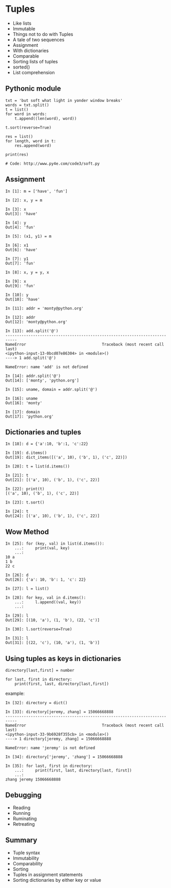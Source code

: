 # Tuples

- Like lists
- Immutable
- Things not to do with Tuples
- A tale of two sequences
- Assignment
- With dictionaries
- Comparable
- Sorting lists of tuples
- sorted()
- List comprehension

## Pythonic module

```
txt = 'but soft what light in yonder window breaks'
words = txt.split()
t = list()
for word in words:
    t.append((len(word), word))

t.sort(reverse=True)

res = list()
for length, word in t:
    res.append(word)

print(res)

# Code: http://www.py4e.com/code3/soft.py
```

## Assignment

```
In [1]: m = ['have', 'fun']

In [2]: x, y = m

In [3]: x
Out[3]: 'have'

In [4]: y
Out[4]: 'fun'

In [5]: (x1, y1) = m

In [6]: x1
Out[6]: 'have'

In [7]: y1
Out[7]: 'fun'

In [8]: x, y = y, x

In [9]: x
Out[9]: 'fun'

In [10]: y
Out[10]: 'have'

In [11]: addr = 'monty@python.org'

In [12]: addr
Out[12]: 'monty@python.org'

In [13]: add.split('@')
---------------------------------------------------------------------------
NameError                                 Traceback (most recent call last)
<ipython-input-13-0bcd07e86304> in <module>()
----> 1 add.split('@')

NameError: name 'add' is not defined

In [14]: addr.split('@')
Out[14]: ['monty', 'python.org']

In [15]: uname, domain = addr.split('@')

In [16]: uname
Out[16]: 'monty'

In [17]: domain
Out[17]: 'python.org'
```

## Dictionaries and tuples

```
In [18]: d = {'a':10, 'b':1, 'c':22}

In [19]: d.items()
Out[19]: dict_items([('a', 10), ('b', 1), ('c', 22)])

In [20]: t = list(d.items())

In [21]: t
Out[21]: [('a', 10), ('b', 1), ('c', 22)]

In [22]: print(t)
[('a', 10), ('b', 1), ('c', 22)]

In [23]: t.sort()

In [24]: t
Out[24]: [('a', 10), ('b', 1), ('c', 22)]
```

## Wow Method

```
In [25]: for (key, val) in list(d.items()):
    ...:     print(val, key)
    ...:
10 a
1 b
22 c

In [26]: d
Out[26]: {'a': 10, 'b': 1, 'c': 22}

In [27]: l = list()

In [28]: for key, val in d.items():
    ...:     l.append((val, key))
    ...:

In [29]: l
Out[29]: [(10, 'a'), (1, 'b'), (22, 'c')]

In [30]: l.sort(reverse=True)

In [31]: l
Out[31]: [(22, 'c'), (10, 'a'), (1, 'b')]
```

## Using tuples as keys in dictionaries

```
directory[last,first] = number

for last, first in directory:
    print(first, last, directory[last,first])
```

example:

```
In [32]: directory = dict()

In [33]: directory[jeremy, zhang] = 15066668888
---------------------------------------------------------------------------
NameError                                 Traceback (most recent call last)
<ipython-input-33-9b6928f355cb> in <module>()
----> 1 directory[jeremy, zhang] = 15066668888

NameError: name 'jeremy' is not defined

In [34]: directory['jeremy', 'zhang'] = 15066668888

In [35]: for last, first in directory:
    ...:     print(first, last, directory[last, first])
    ...:
zhang jeremy 15066668888
```

## Debugging

- Reading
- Running
- Ruminating
- Retreating

## Summary

- Tuple syntax
- Immutability
- Comparability
- Sorting
- Tuples in assignment statements
- Sorting dictionaries by either key or value
